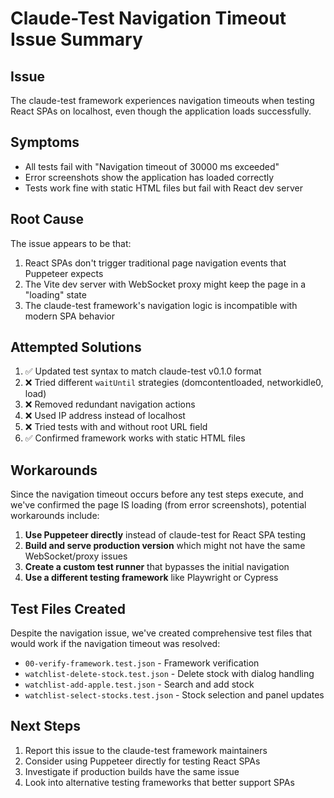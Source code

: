 # Claude-Test Navigation Timeout Issue Summary

## Issue
The claude-test framework experiences navigation timeouts when testing React SPAs on localhost, even though the application loads successfully.

## Symptoms
- All tests fail with "Navigation timeout of 30000 ms exceeded"
- Error screenshots show the application has loaded correctly
- Tests work fine with static HTML files but fail with React dev server

## Root Cause
The issue appears to be that:
1. React SPAs don't trigger traditional page navigation events that Puppeteer expects
2. The Vite dev server with WebSocket proxy might keep the page in a "loading" state
3. The claude-test framework's navigation logic is incompatible with modern SPA behavior

## Attempted Solutions
1. ✅ Updated test syntax to match claude-test v0.1.0 format
2. ❌ Tried different `waitUntil` strategies (domcontentloaded, networkidle0, load)
3. ❌ Removed redundant navigation actions
4. ❌ Used IP address instead of localhost
5. ❌ Tried tests with and without root URL field
6. ✅ Confirmed framework works with static HTML files

## Workarounds
Since the navigation timeout occurs before any test steps execute, and we've confirmed the page IS loading (from error screenshots), potential workarounds include:

1. **Use Puppeteer directly** instead of claude-test for React SPA testing
2. **Build and serve production version** which might not have the same WebSocket/proxy issues
3. **Create a custom test runner** that bypasses the initial navigation
4. **Use a different testing framework** like Playwright or Cypress

## Test Files Created
Despite the navigation issue, we've created comprehensive test files that would work if the navigation timeout was resolved:
- `00-verify-framework.test.json` - Framework verification
- `watchlist-delete-stock.test.json` - Delete stock with dialog handling
- `watchlist-add-apple.test.json` - Search and add stock
- `watchlist-select-stocks.test.json` - Stock selection and panel updates

## Next Steps
1. Report this issue to the claude-test framework maintainers
2. Consider using Puppeteer directly for testing React SPAs
3. Investigate if production builds have the same issue
4. Look into alternative testing frameworks that better support SPAs